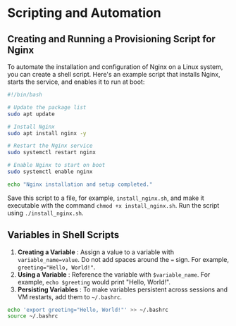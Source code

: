 # Scripting and Automation

## Creating and Running a Provisioning Script for Nginx

To automate the installation and configuration of Nginx on a Linux system, you can create a shell script. Here's an example script that installs Nginx, starts the service, and enables it to run at boot:

```bash
#!/bin/bash

# Update the package list
sudo apt update

# Install Nginx
sudo apt install nginx -y

# Restart the Nginx service
sudo systemctl restart nginx

# Enable Nginx to start on boot
sudo systemctl enable nginx

echo "Nginx installation and setup completed."
```

Save this script to a file, for example, `install_nginx.sh`, and make it executable with the command `chmod +x install_nginx.sh`. Run the script using `./install_nginx.sh`.

## Variables in Shell Scripts

1. **Creating a Variable** : Assign a value to a variable with `variable_name=value`. Do not add spaces around the `=` sign. For example, `greeting="Hello, World!"`.
2. **Using a Variable** : Reference the variable with `$variable_name`. For example, `echo $greeting` would print "Hello, World!".
3. **Persisting Variables** : To make variables persistent across sessions and VM restarts, add them to `~/.bashrc`.

```bash
echo 'export greeting="Hello, World!"' >> ~/.bashrc
source ~/.bashrc
```
